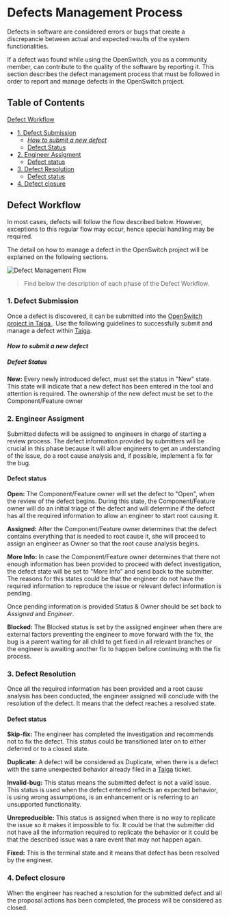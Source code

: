 
Defects Management Process
=======

Defects in software are considered errors or bugs that create a discrepancie between actual and expected results of the system functionalities.

If a defect was found while using the OpenSwitch, you as a community member, can contribute to the quality of the software by reporting it. This section describes the defect management process that must be followed in order to report and manage defects in the OpenSwitch project.

## Table of Contents
[Defect Workflow](#defect-workflow)
- [1. Defect Submission](#1-defect-submission)
  - [*How to submit a new defect*](#how-to-submit-a-new-defect)
  - [Defect Status](#defect-status)
- [2. Engineer Assigment](#2-engineer-assigment)
  - [Defect status](#defect-status)
- [3. Defect Resolution](#3-defect-resolution)
  - [Defect status](#defect-status)
- [4. Defect closure](#4-defect-closure)



## Defect Workflow

In most cases, defects will follow the flow described below. However, exceptions to this regular flow may occur, hence special handling may be required.

The detail on how to manage a defect in the OpenSwitch project will be explained on the following sections.

![Defect Management Flow](https://lh3.googleusercontent.com/-DYjRh0qJUoM/VgRZgOR1kXI/AAAAAAAAAL8/zTaAb404-uQ/s0/defect-workflow.jpg "defect-workflow.jpg")

> Find below the description of each phase of the Defect Workflow.

### 1. Defect Submission

Once a defect is discovered, it can be submitted into the [OpenSwitch project in Taiga ](https://tree.taiga.io/project/openswitch/issues?page=1).
Use the following guidelines to successfully submit and manage a defect within [Taiga](https://tree.taiga.io/project/openswitch/issues?page=1).

#### *How to submit a new defect*


##### Defect Status

**New:** Every newly introduced defect, must set the status in "New" state. This state will indicate that a new defect has been entered in the tool and attention is required. The ownership of the new defect must be set to the Component/Feature owner

### 2. Engineer Assigment

Submitted defects will be assigned to engineers in charge of starting a review process.
The defect information provided by submitters will be crucial in this phase because it will allow engineers to get an understanding of the issue, do a root cause analysis and, if possible, implement a fix for the bug.

#### Defect status

**Open:** The Component/Feature owner will set the defect to "Open", when the review of the defect begins. During this state, the Component/Feature owner will do an initial triage of the defect and will determine if the defect has all the required information to allow an engineer to start root causing it.

**Assigned:** After the Component/Feature owner determines that the defect contains everything that is needed to root cause it, she will proceed to assign an engineer as Owner so that the root cause analysis begins.

**More Info:** In case the Component/Feature owner determines that there not enough information has been provided to proceed with defect investigation, the defect state will be set to "More Info" and send back to the submitter. The reasons for this states could be that the engineer do not have the required information to reproduce the issue or relevant defect information is pending.  

Once pending information is provided Status & Owner should be set back to *Assigned* and *Engineer*.  

**Blocked:** The Blocked status is set by the assigned engineer when there are external factors preventing the engineer to move forward with the fix, the bug is a parent waiting for all child to get fixed in all relevant branches or the engineer is awaiting another fix to happen before continuing with the fix process.


### 3. Defect Resolution

Once all the required information has been provided and a root cause analysis has been conducted, the engineer assigned will conclude with the resolution of the defect. It means that the defect reaches a resolved state.

#### Defect status

**Skip-fix:** The engineer has completed the investigation and recommends not to fix the defect.  This status could be transitioned later on to either deferred or to a closed state.

**Duplicate:** A defect will be considered as Duplicate, when there is a defect with the same unexpected behavior already filed in a [Taiga](https://tree.taiga.io/project/openswitch/issues?page=1) ticket.

**Invalid-bug:** This status means the submitted defect is not a valid issue. This status is used when the defect entered reflects an expected behavior, is using wrong assumptions, is an enhancement or is referring to an unsupported functionality.

**Unreproducible:** This status is assigned when there is no way to replicate the issue so it makes it impossible to fix. It could be that the submitter did not have all the information required to replicate the behavior or it could be that the described issue was a rare event that may not happen again.

**Fixed:** This is the terminal state and it means that defect has been resolved by the engineer.

### 4. Defect closure

When the engineer has reached a resolution for the submitted defect and all the proposal actions has been completed, the process will be considered as closed.
